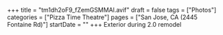 +++
title = "tm1dh2oF9_fZemGSMMAl.avif"
draft = false
tags = ["Photos"]
categories = ["Pizza Time Theatre"]
pages = ["San Jose, CA (2445 Fontaine Rd)"]
startDate = ""
+++
Exterior during 2.0 remodel
